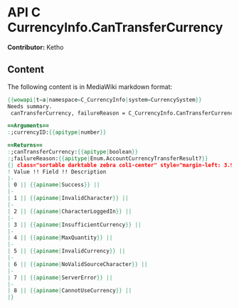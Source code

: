 # API C CurrencyInfo.CanTransferCurrency

**Contributor:** Ketho

## Content

The following content is in MediaWiki markdown format:

```mediawiki
{{wowapi|t=a|namespace=C_CurrencyInfo|system=CurrencySystem}}
Needs summary.
 canTransferCurrency, failureReason = C_CurrencyInfo.CanTransferCurrency(currencyID)

==Arguments==
:;currencyID:{{apitype|number}}

==Returns==
:;canTransferCurrency:{{apitype|boolean}}
:;failureReason:{{apitype|Enum.AccountCurrencyTransferResult?}}
{| class="sortable darktable zebra col1-center" style="margin-left: 3.9em"
! Value !! Field !! Description
|-
| 0 || {{apiname|Success}} || 
|-
| 1 || {{apiname|InvalidCharacter}} || 
|-
| 2 || {{apiname|CharacterLoggedIn}} || 
|-
| 3 || {{apiname|InsufficientCurrency}} || 
|-
| 4 || {{apiname|MaxQuantity}} || 
|-
| 5 || {{apiname|InvalidCurrency}} || 
|-
| 6 || {{apiname|NoValidSourceCharacter}} || 
|-
| 7 || {{apiname|ServerError}} || 
|-
| 8 || {{apiname|CannotUseCurrency}} || 
|}
```